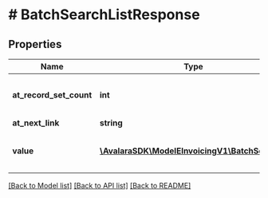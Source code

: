 # # BatchSearchListResponse

## Properties

Name | Type | Description | Notes
------------ | ------------- | ------------- | -------------
**at_record_set_count** | **int** | The count of records in the result set. | [optional]
**at_next_link** | **string** | Next Link | [optional]
**value** | [**\AvalaraSDK\ModelEInvoicingV1\BatchSearch[]**](BatchSearch.md) | List of batch search records. | [optional]

[[Back to Model list]](../../../README.md#models) [[Back to API list]](../../../README.md#endpoints) [[Back to README]](../../../README.md)
